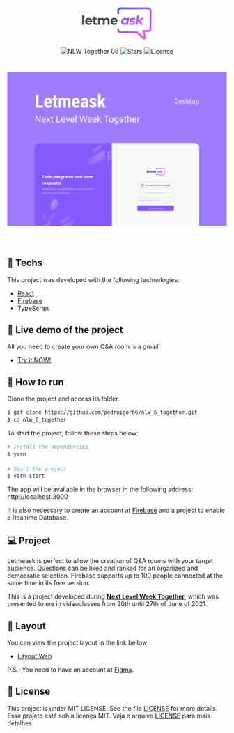 <p align="center">
  <img alt="Letmeask" src="github/logo.svg" width="160px">
</p>

<p align="center">
  <img src="https://img.shields.io/static/v1?label=NLW&message=06&color=8257E5&labelColor=000000" alt="NLW Together 06" />
  
  <img src="https://img.shields.io/github/stars/rocketseat-education/nlw-06-reactjs?label=stars&message=MIT&color=8257E5&labelColor=000000" alt="Stars">

  <img  src="https://img.shields.io/static/v1?label=license&message=MIT&color=8257E5&labelColor=000000" alt="License">   
</p>

<h1 align="center">
    <img alt="Letmeask" src="github/cover.svg" />
</h1>

<br>

## 🧪 Techs

This project was developed with the following technologies:

- [React](https://reactjs.org)
- [Firebase](https://firebase.google.com/)
- [TypeScript](https://www.typescriptlang.org/)

## 🚀 Live demo of the project

All you need to create your own Q&A room is a gmail!

- [Try it NOW!](https://letmeask-61cf3.web.app/)

## 🚀 How to run

Clone the project and access its folder.

```bash
$ git clone https://github.com/pedroigor66/nlw_6_together.git
$ cd nlw_6_together
```

To start the project, follow these steps below:
```bash
# Install the dependencies
$ yarn

# Start the project
$ yarn start
```
The app will be available in the browser in the following address: http://localhost:3000

It is also necessary to create an account at [Firebase](https://firebase.google.com/) and a project to enable a Realtime Database.

## 💻 Project

Letmeask is perfect to allow the creation of Q&A rooms with your target audience. Questions can be liked and ranked for an organized and democratic selection. 
Firebase supports up to 100 people connected at the same time in its free version.  

This is a project developed during **[Next Level Week Together](https://nextlevelweek.com/)**, which was presented to me in videoclasses from 20th until 27th of June of 2021. 


## 🔖 Layout

You can view the project layout in the link bellow:

- [Layout Web](https://www.figma.com/file/u0BQK8rCf2KgzcukdRRCWh/Letmeask/duplicate) 

P.S.: You need to have an account at [Figma](http://figma.com/).

## 📝 License

This project is under MIT LICENSE. See the file [LICENSE](LICENSE.md) for more details. 
Esse projeto está sob a licença MIT. Veja o arquivo [LICENSE](LICENSE.md) para mais detalhes.

